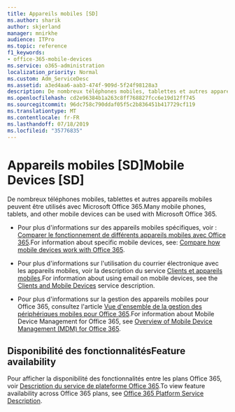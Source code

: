 ```yaml
---
title: Appareils mobiles [SD]
ms.author: sharik
author: skjerland
manager: mnirkhe
audience: ITPro
ms.topic: reference
f1_keywords:
- office-365-mobile-devices
ms.service: o365-administration
localization_priority: Normal
ms.custom: Adm_ServiceDesc
ms.assetid: a3ed4aa6-aab3-474f-909d-5f24f98128a3
description: De nombreux téléphones mobiles, tablettes et autres appareils mobiles peuvent être utilisés avec Microsoft Office 365.
ms.openlocfilehash: cd2e96384b1a263c8ff768827fcc6e19d12ff745
ms.sourcegitcommit: 96dc758c790ddaf05f5c2b836451b417729cf119
ms.translationtype: MT
ms.contentlocale: fr-FR
ms.lasthandoff: 07/18/2019
ms.locfileid: "35776835"
---
```

# <a name="mobile-devices-sd"></a><span data-ttu-id="76bd7-103">Appareils mobiles [SD]</span><span class="sxs-lookup"><span data-stu-id="76bd7-103">Mobile Devices [SD]</span></span>

<span data-ttu-id="76bd7-104">De nombreux téléphones mobiles, tablettes et autres appareils mobiles peuvent être utilisés avec Microsoft Office 365.</span><span class="sxs-lookup"><span data-stu-id="76bd7-104">Many mobile phones, tablets, and other mobile devices can be used with Microsoft Office 365.</span></span> 
  
- <span data-ttu-id="76bd7-105">Pour plus d'informations sur des appareils mobiles spécifiques, voir : [Comparer le fonctionnement de différents appareils mobiles avec Office 365](https://go.microsoft.com/fwlink/p/?LinkId=282337).</span><span class="sxs-lookup"><span data-stu-id="76bd7-105">For information about specific mobile devices, see: [Compare how mobile devices work with Office 365](https://go.microsoft.com/fwlink/p/?LinkId=282337).</span></span>
    
- <span data-ttu-id="76bd7-106">Pour plus d'informations sur l'utilisation du courrier électronique avec les appareils mobiles, voir la description du service [Clients et appareils mobiles](../exchange-online-service-description/clients-and-mobile-devices.md).</span><span class="sxs-lookup"><span data-stu-id="76bd7-106">For information about using email on mobile devices, see the [Clients and Mobile Devices](../exchange-online-service-description/clients-and-mobile-devices.md) service description.</span></span> 
    
- <span data-ttu-id="76bd7-107">Pour plus d'informations sur la gestion des appareils mobiles pour Office 365, consultez l'article [Vue d'ensemble de la gestion des périphériques mobiles pour Office 365](https://go.microsoft.com/fwlink/?linkid=808602).</span><span class="sxs-lookup"><span data-stu-id="76bd7-107">For information about Mobile Device Management for Office 365, see [Overview of Mobile Device Management (MDM) for Office 365](https://go.microsoft.com/fwlink/?linkid=808602).</span></span>
    
## <a name="feature-availability"></a><span data-ttu-id="76bd7-108">Disponibilité des fonctionnalités</span><span class="sxs-lookup"><span data-stu-id="76bd7-108">Feature availability</span></span>

<span data-ttu-id="76bd7-109">Pour afficher la disponibilité des fonctionnalités entre les plans Office 365, voir [Description du service de plateforme Office 365](https://technet.microsoft.com/en-us/library/office-365-platform-service-description.aspx).</span><span class="sxs-lookup"><span data-stu-id="76bd7-109">To view feature availability across Office 365 plans, see [Office 365 Platform Service Description](https://technet.microsoft.com/en-us/library/office-365-platform-service-description.aspx).</span></span>
  

